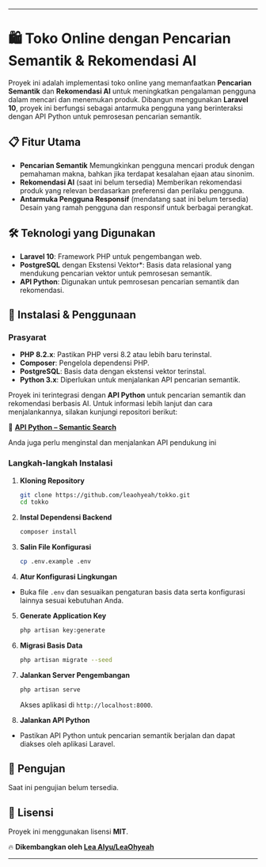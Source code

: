 
---

# 🛍️ Toko Online dengan Pencarian Semantik & Rekomendasi AI
Proyek ini adalah implementasi toko online yang memanfaatkan **Pencarian Semantik** dan **Rekomendasi AI** untuk meningkatkan pengalaman pengguna dalam mencari dan menemukan produk. Dibangun menggunakan **Laravel 10**, proyek ini berfungsi sebagai antarmuka pengguna yang berinteraksi dengan API Python untuk pemrosesan pencarian semantik.

## 📋 Fitur Utama

- **Pencarian Semantik** Memungkinkan pengguna mencari produk dengan pemahaman makna, bahkan jika terdapat kesalahan ejaan atau sinonim.
- **Rekomendasi AI** (saat ini belum tersedia) Memberikan rekomendasi produk yang relevan berdasarkan preferensi dan perilaku pengguna.
- **Antarmuka Pengguna Responsif** (mendatang saat ini belum tersedia) Desain yang ramah pengguna dan responsif untuk berbagai perangkat.

## 🛠️ Teknologi yang Digunakan

- **Laravel 10**: Framework PHP untuk pengembangan web.
- **PostgreSQL** dengan Ekstensi Vektor*: Basis data relasional yang mendukung pencarian vektor untuk pemrosesan semantik.
- **API Python**: Digunakan untuk pemrosesan pencarian semantik dan rekomendasi.

## 🚀 Instalasi & Penggunaan

### Prasyarat

- **PHP 8.2.x**: Pastikan PHP versi 8.2 atau lebih baru terinstal.
- **Composer**: Pengelola dependensi PHP.
- **PostgreSQL**: Basis data dengan ekstensi vektor terinstal.
- **Python 3.x**: Diperlukan untuk menjalankan API pencarian semantik.
  
Proyek ini terintegrasi dengan **API Python** untuk pencarian semantik dan rekomendasi berbasis AI. Untuk informasi lebih lanjut dan cara menjalankannya, silakan kunjungi repositori berikut:  

🔗 **[API Python – Semantic Search](https://github.com/LeaOhyeah/api-embedding)**  

Anda juga perlu menginstal dan menjalankan API pendukung ini 

### Langkah-langkah Instalasi

1. **Kloning Repository**
   ```bash
   git clone https://github.com/leaohyeah/tokko.git
   cd tokko
   ```

2. **Instal Dependensi Backend**
   ```bash
   composer install
   ```

3. **Salin File Konfigurasi**
   ```bash
   cp .env.example .env
   ```

4. **Atur Konfigurasi Lingkungan**
  - Buka file `.env` dan sesuaikan pengaturan basis data serta konfigurasi lainnya sesuai kebutuhan Anda.

5. **Generate Application Key**
   ```bash
   php artisan key:generate
   ```

6. **Migrasi Basis Data**
   ```bash
   php artisan migrate --seed
   ```

7. **Jalankan Server Pengembangan**
   ```bash
   php artisan serve
   ```
   Akses aplikasi di `http://localhost:8000`.

8. **Jalankan API Python**
  - Pastikan API Python untuk pencarian semantik berjalan dan dapat diakses oleh aplikasi Laravel.

## 🧪 Pengujan

Saat ini pengujian belum tersedia.

## 📄 **Lisensi**  
Proyek ini menggunakan lisensi **MIT**.  

🔥 **Dikembangkan oleh [Lea Alyu/LeaOhyeah](https://github.com/leaohyeah)**  

---

